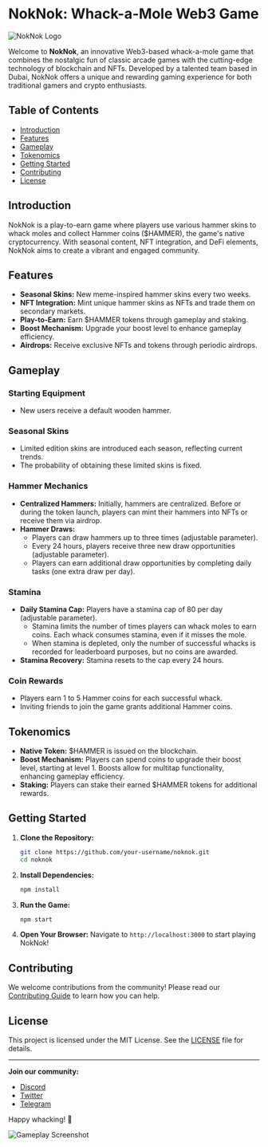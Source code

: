 # NokNok: Whack-a-Mole Web3 Game

![NokNok Logo](https://your-image-url.com/logo.png)

Welcome to **NokNok**, an innovative Web3-based whack-a-mole game that combines the nostalgic fun of classic arcade games with the cutting-edge technology of blockchain and NFTs. Developed by a talented team based in Dubai, NokNok offers a unique and rewarding gaming experience for both traditional gamers and crypto enthusiasts.

## Table of Contents

- [Introduction](#introduction)
- [Features](#features)
- [Gameplay](#gameplay)
- [Tokenomics](#tokenomics)
- [Getting Started](#getting-started)
- [Contributing](#contributing)
- [License](#license)

## Introduction

NokNok is a play-to-earn game where players use various hammer skins to whack moles and collect Hammer coins ($HAMMER), the game's native cryptocurrency. With seasonal content, NFT integration, and DeFi elements, NokNok aims to create a vibrant and engaged community.

## Features

- **Seasonal Skins:** New meme-inspired hammer skins every two weeks.
- **NFT Integration:** Mint unique hammer skins as NFTs and trade them on secondary markets.
- **Play-to-Earn:** Earn $HAMMER tokens through gameplay and staking.
- **Boost Mechanism:** Upgrade your boost level to enhance gameplay efficiency.
- **Airdrops:** Receive exclusive NFTs and tokens through periodic airdrops.

## Gameplay

### Starting Equipment

- New users receive a default wooden hammer.

### Seasonal Skins

- Limited edition skins are introduced each season, reflecting current trends.
- The probability of obtaining these limited skins is fixed.

### Hammer Mechanics

- **Centralized Hammers:** Initially, hammers are centralized. Before or during the token launch, players can mint their hammers into NFTs or receive them via airdrop.
- **Hammer Draws:**
  - Players can draw hammers up to three times (adjustable parameter).
  - Every 24 hours, players receive three new draw opportunities (adjustable parameter).
  - Players can earn additional draw opportunities by completing daily tasks (one extra draw per day).

### Stamina

- **Daily Stamina Cap:** Players have a stamina cap of 80 per day (adjustable parameter).
  - Stamina limits the number of times players can whack moles to earn coins. Each whack consumes stamina, even if it misses the mole.
  - When stamina is depleted, only the number of successful whacks is recorded for leaderboard purposes, but no coins are awarded.
- **Stamina Recovery:** Stamina resets to the cap every 24 hours.

### Coin Rewards

- Players earn 1 to 5 Hammer coins for each successful whack.
- Inviting friends to join the game grants additional Hammer coins.

## Tokenomics

- **Native Token:** $HAMMER is issued on the blockchain.
- **Boost Mechanism:** Players can spend coins to upgrade their boost level, starting at level 1. Boosts allow for multitap functionality, enhancing gameplay efficiency.
- **Staking:** Players can stake their earned $HAMMER tokens for additional rewards.

## Getting Started

1. **Clone the Repository:**
   ```bash
   git clone https://github.com/your-username/noknok.git
   cd noknok
   ```

2. **Install Dependencies:**
   ```bash
   npm install
   ```

3. **Run the Game:**
   ```bash
   npm start
   ```

4. **Open Your Browser:**
   Navigate to `http://localhost:3000` to start playing NokNok!

## Contributing

We welcome contributions from the community! Please read our [Contributing Guide](CONTRIBUTING.md) to learn how you can help.

## License

This project is licensed under the MIT License. See the [LICENSE](LICENSE) file for details.

---

**Join our community:**

- [Discord](https://discord.gg/your-discord-link)
- [Twitter](https://twitter.com/your-twitter-handle)
- [Telegram](https://t.me/your-telegram-link)

Happy whacking! 🎉

![Gameplay Screenshot](https://your-image-url.com/screenshot.png)
